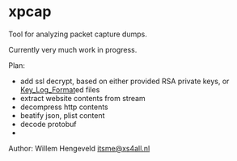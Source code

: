 # xpcap
Tool for analyzing packet capture dumps.

Currently very much work in progress.

Plan:

 * add ssl decrypt, based on either provided RSA private keys, or [Key_Log_Format](https://developer.mozilla.org/en-US/docs/Mozilla/Projects/NSS/Key_Log_Format)ed files
 * extract website contents from stream
 * decompress http contents
 * beatify json, plist content
 * decode protobuf
 * 


Author: Willem Hengeveld <itsme@xs4all.nl>

